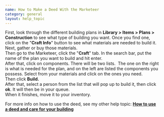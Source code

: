 ```yaml
---
name: How to Make a Deed With the Marketeer
category: general
layout: help_topic
---
```


First, look through the different building plans in **Library > Items > Plans > Construction** to see what type of building you want. Once you find one, click on the "**Craft Info**" button to see what materials are needed to build it.   
Next, gather or buy those materials.  
Then go to the Marketeer, click the "**Craft**" tab. In the search bar, put the name of the plan you want to build and hit enter.  
After that, click on components. There will be two lists.  The one on the right is what is needed for the plan, and on the left are listed the components you possess. Select from your materials and click on the ones you need.   
Then click **Build.**  
After that, select a person from the list that will pop up to build it, then click **ok**. It will then be in your queue.   
When it finishes, move it to your inventory.

For more info on how to use the deed, see my other help topic: [**How to use a deed and care for your building**](/help/how-to-use-a-deed-and-care-for-your-building)
